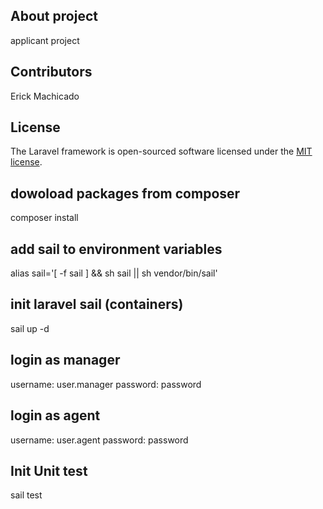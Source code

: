 ## About project
applicant project

## Contributors
Erick Machicado

## License

The Laravel framework is open-sourced software licensed under the [MIT license](https://opensource.org/licenses/MIT).

## dowoload packages from composer
composer install

## add sail to environment variables
alias sail='[ -f sail ] && sh sail || sh vendor/bin/sail'

## init laravel sail (containers)
sail up -d

## login as manager
username: user.manager
password: password

## login as agent
username: user.agent
password: password

## Init Unit test
sail test

